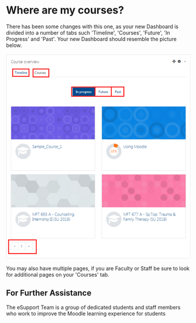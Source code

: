 # Where are my courses?
There has been some changes with this one, as your new Dashboard is divided into a number of tabs such 'Timeline', 'Courses', 'Future', 'In Progress' and 'Past'. Your new Dashboard should resemble the picture below. 

![](../.gitbook/assets/dashboard.png)

You may also have multiple pages, if you are Faculty or Staff be sure to look for additional pages on your 'Courses' tab.

## For Further Assistance

The eSupport Team is a group of dedicated students and staff members who work to improve the Moodle learning experience for students 
